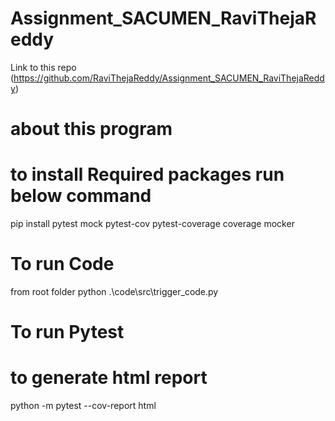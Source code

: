# Assignment_SACUMEN_RaviThejaReddy
Link to this repo (https://github.com/RaviThejaReddy/Assignment_SACUMEN_RaviThejaReddy)
# about this program


#  to install Required packages  run below command
pip install pytest mock pytest-cov pytest-coverage coverage mocker


# To run Code
from root folder 
python .\code\src\trigger_code.py

# To run Pytest
# to generate html report 
python -m pytest --cov-report html

